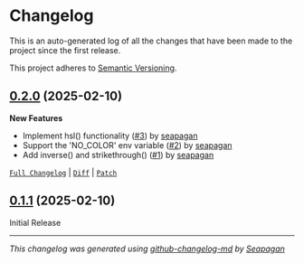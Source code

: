 # Changelog

This is an auto-generated log of all the changes that have been made to the
project since the first release.

This project adheres to [Semantic Versioning](https://semver.org/spec/v2.0.0.html).


## [0.2.0](https://github.com/seapagan/colored_text/releases/tag/0.2.0) (2025-02-10)

**New Features**

- Implement hsl() functionality ([#3](https://github.com/seapagan/colored_text/pull/3)) by [seapagan](https://github.com/seapagan)
- Support the 'NO_COLOR' env variable ([#2](https://github.com/seapagan/colored_text/pull/2)) by [seapagan](https://github.com/seapagan)
- Add inverse() and strikethrough() ([#1](https://github.com/seapagan/colored_text/pull/1)) by [seapagan](https://github.com/seapagan)

[`Full Changelog`](https://github.com/seapagan/colored_text/compare/0.1.1...0.2.0) | [`Diff`](https://github.com/seapagan/colored_text/compare/0.1.1...0.2.0.diff) | [`Patch`](https://github.com/seapagan/colored_text/compare/0.1.1...0.2.0.patch)

## [0.1.1](https://github.com/seapagan/colored_text/releases/tag/0.1.1) (2025-02-10)

Initial Release

---
*This changelog was generated using [github-changelog-md](http://changelog.seapagan.net/) by [Seapagan](https://github.com/seapagan)*
